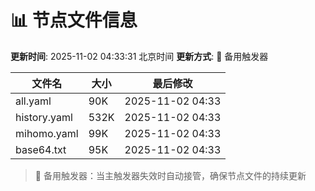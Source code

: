 # 📊 节点文件信息

**更新时间**: 2025-11-02 04:33:31 北京时间
**更新方式**: 🔄 备用触发器

| 文件名 | 大小 | 最后修改 |
|--------|------|----------|
| all.yaml | 90K | 2025-11-02 04:33 |
| history.yaml | 532K | 2025-11-02 04:33 |
| mihomo.yaml | 99K | 2025-11-02 04:33 |
| base64.txt | 95K | 2025-11-02 04:33 |

> 🔄 备用触发器：当主触发器失效时自动接管，确保节点文件的持续更新
